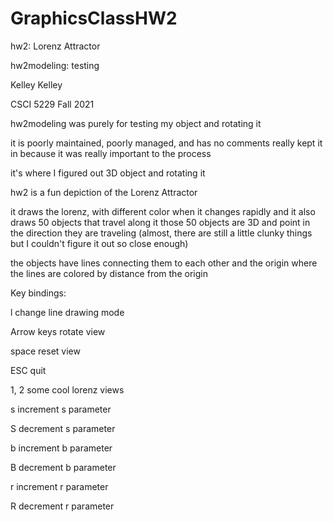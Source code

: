 # GraphicsClassHW2

hw2: Lorenz Attractor

hw2modeling: testing

Kelley Kelley

CSCI 5229 Fall 2021

hw2modeling was purely for testing my object and rotating it

it is poorly maintained, poorly managed, and has no comments really
kept it in because it was really important to the process

it's where I figured out 3D object and rotating it

hw2 is a fun depiction of the Lorenz Attractor

it draws the lorenz, with different color when it changes rapidly
and it also draws 50 objects that travel along it
those 50 objects are 3D and point in the direction they are traveling
(almost, there are still a little clunky things but I couldn't
figure it out so close enough)

the objects have lines connecting them to each other and the origin
where the lines are colored by distance from the origin

Key bindings:

l change line drawing mode

Arrow keys rotate view

space reset view

ESC quit

1, 2 some cool lorenz views

s increment s parameter

S decrement s parameter

b increment b parameter

B decrement b parameter

r increment r parameter

R decrement r parameter
